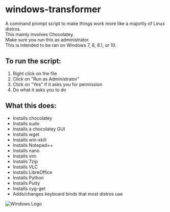 # windows-transformer
A command prompt script to make things work more like a majority of Linux distros.  
This mainly involves Chocolatey.  
Make sure you run this as administrator.  
This is intended to be ran on Windows 7, 8, 8.1, or 10.  

## To run the script:  
1. Right click on the file  
2. Click on "Run as Administrator"  
3. Click on "Yes" if it asks you for permission  
4. Do what it asks you to do

## What this does:
- Installs chocolatey
- Installs sudo
- Installs a chocolatey GUI
- Installs wget
- Installs win-xkill
- Installs Notepad++
- Installs nano
- Installs vim
- Installs 7zip
- Installs VLC
- Installs LibreOffice
- Installs Python
- Installs Putty
- Installs cyg-get
- Adds/changes keyboard binds that most distros use

![Windows Logo](http://www.hardwaresecrets.com/wp-content/uploads/windows-logo-HS1.png)
